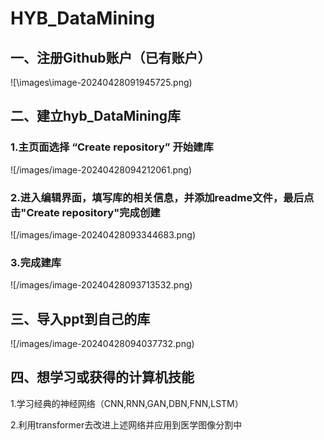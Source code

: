 # HYB_DataMining

## 一、注册Github账户（已有账户）

![\images\image-20240428091945725.png)

## 二、建立hyb_DataMining库

### 1.主页面选择 “Create repository” 开始建库

![/images/image-20240428094212061.png)

### 2.进入编辑界面，填写库的相关信息，并添加readme文件，最后点击"Create repository"完成创建

![/images/image-20240428093344683.png)

### 3.完成建库

![/images/image-20240428093713532.png)

## 三、导入ppt到自己的库

![/images/image-20240428094037732.png)

## 四、想学习或获得的计算机技能

1.学习经典的神经网络（CNN,RNN,GAN,DBN,FNN,LSTM）

2.利用transformer去改进上述网络并应用到医学图像分割中



